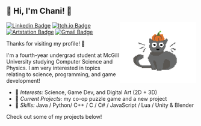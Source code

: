 ## :speech_balloon: Hi, I'm Chani! :bug:

[<img align="right" width="40%" src="pumpkin_cat_transparent.png">](pumpkin_cat_transparent.png)

[![Linkedin Badge](https://img.shields.io/badge/-chanimores-blue?style=flat&logo=Linkedin&logoColor=white&link=https://www.linkedin.com/in/chani-mores-6b3b101ab/)](https://www.linkedin.com/in/chani-mores-6b3b101ab/)
[![Itch.io Badge](https://img.shields.io/badge/-Chilliechee-fa5c5c?style=flat&logo=itchdotio&logoColor=white&link=https://chilliechee.itch.io/)](https://chilliechee.itch.io/)
[![Artstation Badge](https://img.shields.io/badge/-chanimores-13AFF0?style=flat&logo=ArtStation&logoColor=white&link=https://chanimores.artstation.com/)](https://chanimores.artstation.com/)
[![Gmail Badge](https://img.shields.io/badge/-chani.mores-c14438?style=flat&logo=Gmail&logoColor=white&link=mailto:chani.mores@gmail.com)](mailto:chani.mores@gmail.com)

Thanks for visiting my profile! :jack_o_lantern: 

I'm a fourth-year undergrad student at McGill University studying Computer Science and Physics. I am very interested in topics relating to science, programming, and game development!

- :evergreen_tree: _Interests:_ Science, Game Dev, and Digital Art (2D + 3D)
- :seedling: _Current Projects:_ my co-op puzzle game and a new project
- :mushroom: _Skills:_ Java / Python/ C++ / C / C# / JavaScript / Lua / Unity & Blender


Check out some of my projects below!
